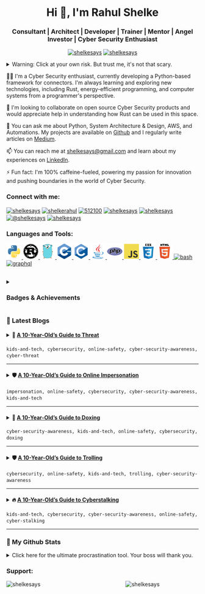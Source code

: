 <h1 align="center">Hi 👋, I'm Rahul Shelke</h1>
<h3 align="center">Consultant | Architect | Developer | Trainer | Mentor | Angel Investor | Cyber Security Enthusiast</h3>

<p align="center">
<a href="https://twitter.com/shelkesays" target="blank"><img src="https://img.shields.io/twitter/follow/shelkesays?logo=twitter&style=for-the-badge" alt="shelkesays" /></a> 
<a href="https://peerlist.io/rahulshelke" target="blank"><img src="https://github-readme-badge.peerlist.io/api/rahulshelke?style=for-the-badge" alt="shelkesays" /></a> 
</p>

<details>
 <summary>Warning: Click at your own risk. But trust me, it's not that scary.</summary>
<p align="center"> <a href="https://github.com/ryo-ma/github-profile-trophy"><img src="https://github-profile-trophy.vercel.app/?username=shelkesays" alt="shelkesays" /></a> </p>
</details>

👨‍💻 I'm a Cyber Security enthusiast, currently developing a Python-based framework for connectors. I'm always learning and exploring new technologies, including Rust, energy-efficient programming, and computer systems from a programmer's perspective.

🤝 I'm looking to collaborate on open source Cyber Security products and would appreciate help in understanding how Rust can be used in this space.

💬 You can ask me about Python, System Architecture & Design, AWS, and Automations. My projects are available on [Github](https://github.com/shelkesays?tab=repositories) and I regularly write articles on [Medium](https://medium.com/@shelkesays).

📫 You can reach me at shelkesays@gmail.com and learn about my experiences on [LinkedIn](https://www.linkedin.com/in/shelkerahul/).

⚡ Fun fact: I'm 100% caffeine-fueled, powering my passion for innovation and pushing boundaries in the world of Cyber Security.


<h3 align="left">Connect with me:</h3>
<p align="left">
<a href="https://twitter.com/shelkesays" target="blank"><img align="center" src="https://raw.githubusercontent.com/rahuldkjain/github-profile-readme-generator/master/src/images/icons/Social/twitter.svg" alt="shelkesays" height="30" width="40" /></a>
<a href="https://linkedin.com/in/shelkerahul" target="blank"><img align="center" src="https://raw.githubusercontent.com/rahuldkjain/github-profile-readme-generator/master/src/images/icons/Social/linked-in-alt.svg" alt="shelkerahul" height="30" width="40" /></a>
<a href="https://stackoverflow.com/users/512100" target="blank"><img align="center" src="https://raw.githubusercontent.com/rahuldkjain/github-profile-readme-generator/master/src/images/icons/Social/stack-overflow.svg" alt="512100" height="30" width="40" /></a>
<a href="https://fb.com/shelkesays" target="blank"><img align="center" src="https://raw.githubusercontent.com/rahuldkjain/github-profile-readme-generator/master/src/images/icons/Social/facebook.svg" alt="shelkesays" height="30" width="40" /></a>
<a href="https://instagram.com/shelkesays" target="blank"><img align="center" src="https://raw.githubusercontent.com/rahuldkjain/github-profile-readme-generator/master/src/images/icons/Social/instagram.svg" alt="shelkesays" height="30" width="40" /></a>
<a href="https://medium.com/@shelkesays" target="blank"><img align="center" src="https://raw.githubusercontent.com/rahuldkjain/github-profile-readme-generator/master/src/images/icons/Social/medium.svg" alt="@shelkesays" height="30" width="40" /></a>
<a href="https://dev.to/shelkesays" target="blank"><img align="center" src="https://raw.githubusercontent.com/rahuldkjain/github-profile-readme-generator/master/src/images/icons/Social/devto.svg" alt="shelkesays" height="30" width="40" /></a>
 <!--
<a href="https://www.codechef.com/users/srahul07" target="blank"><img align="center" src="https://cdn.jsdelivr.net/npm/simple-icons@3.1.0/icons/codechef.svg" alt="srahul07" height="30" width="40" /></a>
<a href="https://www.hackerrank.com/shelkesays" target="blank"><img align="center" src="https://raw.githubusercontent.com/rahuldkjain/github-profile-readme-generator/master/src/images/icons/Social/hackerrank.svg" alt="shelkesays" height="30" width="40" /></a>
<a href="https://codeforces.com/profile/srahul07" target="blank"><img align="center" src="https://raw.githubusercontent.com/rahuldkjain/github-profile-readme-generator/master/src/images/icons/Social/codeforces.svg" alt="srahul07" height="30" width="40" /></a>
<a href="https://www.leetcode.com/shelkesays" target="blank"><img align="center" src="https://raw.githubusercontent.com/rahuldkjain/github-profile-readme-generator/master/src/images/icons/Social/leet-code.svg" alt="shelkesays" height="30" width="40" /></a>
<a href="https://medium.com/feed/@shelkesays" target="blank"><img align="center" src="https://raw.githubusercontent.com/rahuldkjain/github-profile-readme-generator/master/src/images/icons/Social/rss.svg" alt="https://medium.com/feed/@shelkesays" height="30" width="40" /></a>
-->
</p>

<h3 align="left">Languages and Tools:</h3>
<p align="left"> 
 <a href="https://www.python.org" target="_blank" rel="noreferrer"> <img src="https://raw.githubusercontent.com/devicons/devicon/master/icons/python/python-original.svg" alt="python" width="40" height="40"/> </a> 
 <a href="https://www.rust-lang.org" target="_blank" rel="noreferrer"> <img src="https://raw.githubusercontent.com/devicons/devicon/master/icons/rust/rust-plain.svg" alt="rust" width="40" height="40"/> </a>
 <a href="https://golang.org" target="_blank" rel="noreferrer"> <img src="https://raw.githubusercontent.com/devicons/devicon/master/icons/go/go-original.svg" alt="go" width="40" height="40"/> </a> 
 <a href="https://www.w3schools.com/cpp/" target="_blank" rel="noreferrer"> <img src="https://raw.githubusercontent.com/devicons/devicon/master/icons/cplusplus/cplusplus-original.svg" alt="cplusplus" width="40" height="40"/> </a>
 <a href="https://www.cprogramming.com/" target="_blank" rel="noreferrer"> <img src="https://raw.githubusercontent.com/devicons/devicon/master/icons/c/c-original.svg" alt="c" width="40" height="40"/> </a>
 <a href="https://www.java.com" target="_blank" rel="noreferrer"> <img src="https://raw.githubusercontent.com/devicons/devicon/master/icons/java/java-original.svg" alt="java" width="40" height="40"/> </a> 
 <a href="https://www.php.net" target="_blank" rel="noreferrer"> <img src="https://raw.githubusercontent.com/devicons/devicon/master/icons/php/php-original.svg" alt="php" width="40" height="40"/> </a> 
 <a href="https://developer.mozilla.org/en-US/docs/Web/JavaScript" target="_blank" rel="noreferrer"> <img src="https://raw.githubusercontent.com/devicons/devicon/master/icons/javascript/javascript-original.svg" alt="javascript" width="40" height="40"/> </a> 
 <a href="https://www.w3schools.com/css/" target="_blank" rel="noreferrer"> <img src="https://raw.githubusercontent.com/devicons/devicon/master/icons/css3/css3-original-wordmark.svg" alt="css3" width="40" height="40"/> </a>
 <a href="https://www.w3.org/html/" target="_blank" rel="noreferrer"> <img src="https://raw.githubusercontent.com/devicons/devicon/master/icons/html5/html5-original-wordmark.svg" alt="html5" width="40" height="40"/> </a>
 <a href="https://www.gnu.org/software/bash/" target="_blank" rel="noreferrer"> <img src="https://www.vectorlogo.zone/logos/gnu_bash/gnu_bash-icon.svg" alt="bash" width="40" height="40"/> </a>
 <a href="https://graphql.org" target="_blank" rel="noreferrer"> <img src="https://www.vectorlogo.zone/logos/graphql/graphql-icon.svg" alt="graphql" width="40" height="40"/> </a> 
 <!--
 <a href="https://postman.com" target="_blank" rel="noreferrer"> <img src="https://www.vectorlogo.zone/logos/getpostman/getpostman-icon.svg" alt="postman" width="40" height="40"/> </a>
 <a href="https://git-scm.com/" target="_blank" rel="noreferrer"> <img src="https://www.vectorlogo.zone/logos/git-scm/git-scm-icon.svg" alt="git" width="40" height="40"/> </a>
 <a href="https://www.nginx.com" target="_blank" rel="noreferrer"> <img src="https://raw.githubusercontent.com/devicons/devicon/master/icons/nginx/nginx-original.svg" alt="nginx" width="40" height="40"/> </a> 
 <a href="https://www.selenium.dev" target="_blank" rel="noreferrer"> <img src="https://raw.githubusercontent.com/detain/svg-logos/780f25886640cef088af994181646db2f6b1a3f8/svg/selenium-logo.svg" alt="selenium" width="40" height="40"/> </a>
 <a href="https://reactjs.org/" target="_blank" rel="noreferrer"> <img src="https://raw.githubusercontent.com/devicons/devicon/master/icons/react/react-original-wordmark.svg" alt="react" width="40" height="40"/> </a>
 <a href="https://nextjs.org/" target="_blank" rel="noreferrer"> <img src="https://cdn.worldvectorlogo.com/logos/nextjs-2.svg" alt="nextjs" width="40" height="40"/> </a>
 <a href="https://flask.palletsprojects.com/" target="_blank" rel="noreferrer"> <img src="https://www.vectorlogo.zone/logos/pocoo_flask/pocoo_flask-icon.svg" alt="flask" width="40" height="40"/> </a> 
 <a href="https://www.djangoproject.com/" target="_blank" rel="noreferrer"> <img src="https://cdn.worldvectorlogo.com/logos/django.svg" alt="django" width="40" height="40"/> </a> 
 <a href="https://getbootstrap.com" target="_blank" rel="noreferrer"> <img src="https://raw.githubusercontent.com/devicons/devicon/master/icons/bootstrap/bootstrap-plain-wordmark.svg" alt="bootstrap" width="40" height="40"/> </a>
 <a href="https://www.gatsbyjs.com/" target="_blank" rel="noreferrer"> <img src="https://www.vectorlogo.zone/logos/gatsbyjs/gatsbyjs-icon.svg" alt="gatsby" width="40" height="40"/> </a> 
 <a href="https://gohugo.io/" target="_blank" rel="noreferrer"> <img src="https://api.iconify.design/logos-hugo.svg" alt="hugo" width="40" height="40"/> </a> 
 <a href="https://www.docker.com/" target="_blank" rel="noreferrer"> <img src="https://raw.githubusercontent.com/devicons/devicon/master/icons/docker/docker-original-wordmark.svg" alt="docker" width="40" height="40"/> </a>
 <a href="https://kubernetes.io" target="_blank" rel="noreferrer"> <img src="https://www.vectorlogo.zone/logos/kubernetes/kubernetes-icon.svg" alt="kubernetes" width="40" height="40"/> </a>
 <a href="https://www.linux.org/" target="_blank" rel="noreferrer"> <img src="https://raw.githubusercontent.com/devicons/devicon/master/icons/linux/linux-original.svg" alt="linux" width="40" height="40"/> </a>
 <a href="https://aws.amazon.com" target="_blank" rel="noreferrer"> <img src="https://raw.githubusercontent.com/devicons/devicon/master/icons/amazonwebservices/amazonwebservices-original-wordmark.svg" alt="aws" width="40" height="40"/> </a> 
 <a href="https://cloud.google.com" target="_blank" rel="noreferrer"> <img src="https://www.vectorlogo.zone/logos/google_cloud/google_cloud-icon.svg" alt="gcp" width="40" height="40"/> </a>
 <a href="https://opencv.org/" target="_blank" rel="noreferrer"> <img src="https://www.vectorlogo.zone/logos/opencv/opencv-icon.svg" alt="opencv" width="40" height="40"/> </a> 
 <a href="https://pandas.pydata.org/" target="_blank" rel="noreferrer"> <img src="https://raw.githubusercontent.com/devicons/devicon/2ae2a900d2f041da66e950e4d48052658d850630/icons/pandas/pandas-original.svg" alt="pandas" width="40" height="40"/> </a> 
 <a href="https://scikit-learn.org/" target="_blank" rel="noreferrer"> <img src="https://upload.wikimedia.org/wikipedia/commons/0/05/Scikit_learn_logo_small.svg" alt="scikit_learn" width="40" height="40"/> </a>
 <a href="https://www.sqlite.org/" target="_blank" rel="noreferrer"> <img src="https://www.vectorlogo.zone/logos/sqlite/sqlite-icon.svg" alt="sqlite" width="40" height="40"/> </a>
 <a href="https://www.mysql.com/" target="_blank" rel="noreferrer"> <img src="https://raw.githubusercontent.com/devicons/devicon/master/icons/mysql/mysql-original-wordmark.svg" alt="mysql" width="40" height="40"/> </a>
 <a href="https://mariadb.org/" target="_blank" rel="noreferrer"> <img src="https://www.vectorlogo.zone/logos/mariadb/mariadb-icon.svg" alt="mariadb" width="40" height="40"/> </a> 
 <a href="https://www.postgresql.org" target="_blank" rel="noreferrer"> <img src="https://raw.githubusercontent.com/devicons/devicon/master/icons/postgresql/postgresql-original-wordmark.svg" alt="postgresql" width="40" height="40"/> </a> 
 <a href="https://www.mongodb.com/" target="_blank" rel="noreferrer"> <img src="https://raw.githubusercontent.com/devicons/devicon/master/icons/mongodb/mongodb-original-wordmark.svg" alt="mongodb" width="40" height="40"/> </a> 
 <a href="https://www.rabbitmq.com" target="_blank" rel="noreferrer"> <img src="https://www.vectorlogo.zone/logos/rabbitmq/rabbitmq-icon.svg" alt="rabbitMQ" width="40" height="40"/> </a> 
 <a href="https://redis.io" target="_blank" rel="noreferrer"> <img src="https://raw.githubusercontent.com/devicons/devicon/master/icons/redis/redis-original-wordmark.svg" alt="redis" width="40" height="40"/> </a> 
 <a href="https://lucene.apache.org/solr/" target="_blank" rel="noreferrer"> <img src="https://www.vectorlogo.zone/logos/apache_solr/apache_solr-icon.svg" alt="solr" width="40" height="40"/> </a>  
 <a href="https://www.elastic.co" target="_blank" rel="noreferrer"> <img src="https://www.vectorlogo.zone/logos/elastic/elastic-icon.svg" alt="elasticsearch" width="40" height="40"/> </a> 
 <a href="https://kafka.apache.org/" target="_blank" rel="noreferrer"> <img src="https://www.vectorlogo.zone/logos/apache_kafka/apache_kafka-icon.svg" alt="kafka" width="40" height="40"/> </a>
 <a href="https://www.jenkins.io" target="_blank" rel="noreferrer"> <img src="https://www.vectorlogo.zone/logos/jenkins/jenkins-icon.svg" alt="jenkins" width="40" height="40"/> </a> 
 <a href="https://circleci.com" target="_blank" rel="noreferrer"> <img src="https://www.vectorlogo.zone/logos/circleci/circleci-icon.svg" alt="circleci" width="40" height="40"/> </a> 
 <a href="https://travis-ci.org" target="_blank" rel="noreferrer"> <img src="https://www.vectorlogo.zone/logos/travis-ci/travis-ci-icon.svg" alt="travisci" width="40" height="40"/> </a> 
-->
</p>
<br>
<details>
<summary><h3 align="left">Badges & Achievements</h3></summary>
<p align="left"> 
 <a href="https://tryhackme.com/p/srahul07" target="blank"><img src="https://tryhackme-badges.s3.amazonaws.com/srahul07.png" alt="TryHackMe"></a>
<a href="https://www.credly.com/badges/bc3ecc28-bbd7-42df-8c33-1b5ac6a3a913/public_url" target="blank"><img src="https://images.credly.com/size/110x110/images/3829db50-49a8-4f30-85c5-639ffc4a7b2f/image.png" alt="shelkesays" /></a>
</p>
</details>
 
### 📝 Latest Blogs
<!-- MEDIUM:START -->
 #### <details> <summary> 🔐 [A 10-Year-Old’s Guide to Threat](https://medium.com/@shelkesays/a-10-year-olds-guide-to-threat-9599d3879c28?source=rss-ba6e00c00a60------2) </summary> 
 `kids-and-tech, cybersecurity, online-safety, cyber-security-awareness, cyber-threat` </details> 
 <hr /> 

 #### <details> <summary> 🛡️ [A 10-Year-Old’s Guide to Online Impersonation](https://medium.com/@shelkesays/a-10-year-olds-guide-to-online-impersonation-313c1b2dc960?source=rss-ba6e00c00a60------2) </summary> 
 `impersonation, online-safety, cybersecurity, cyber-security-awareness, kids-and-tech` </details> 
 <hr /> 

 #### <details> <summary> 🔐 [A 10-Year-Old’s Guide to Doxing](https://medium.com/@shelkesays/a-10-year-olds-guide-to-doxing-d368788d139a?source=rss-ba6e00c00a60------2) </summary> 
 `cyber-security-awareness, kids-and-tech, online-safety, cybersecurity, doxing` </details> 
 <hr /> 

 #### <details> <summary> 🛡️ [A 10-Year-Old’s Guide to Trolling](https://medium.com/@shelkesays/a-10-year-olds-guide-to-trolling-e849054b3ad?source=rss-ba6e00c00a60------2) </summary> 
 `cybersecurity, online-safety, kids-and-tech, trolling, cyber-security-awareness` </details> 
 <hr /> 

 #### <details> <summary> 🔥 [A 10-Year-Old’s Guide to Cyberstalking](https://medium.com/@shelkesays/a-10-year-olds-guide-to-cyberstalking-f60bb8089a87?source=rss-ba6e00c00a60------2) </summary> 
 `kids-and-tech, cybersecurity, cyber-security-awareness, online-safety, cyber-stalking` </details> 
 <hr /> 
<!-- MEDIUM:END -->

### 🧮 My Github Stats
<details>
 <summary> Click here for the ultimate procrastination tool. Your boss will thank you. </summary>
<p align="center">
<p><img align="left" src="https://github-readme-stats.vercel.app/api/top-langs?username=shelkesays&show_icons=true&locale=en&layout=compact" alt="shelkesays" /></p>

<p>&nbsp;<img align="center" src="https://github-readme-stats.vercel.app/api?username=shelkesays&show_icons=true&locale=en" alt="shelkesays" /></p>

<p><img align="center" src="https://github-readme-streak-stats.herokuapp.com/?user=shelkesays&" alt="shelkesays" /></p>
</p>
 </details>
<h3 align="left">Support:</h3>
<p><a href="https://ko-fi.com/shelkesays"> <img align="left" src="https://cdn.ko-fi.com/cdn/kofi3.png?v=3" height="50" width="210" alt="shelkesays" /></a></p>
<p align="center"> <img src="https://komarev.com/ghpvc/?username=shelkesays&label=Profile%20views&color=0e75b6&style=flat" alt="shelkesays" /> </p>

